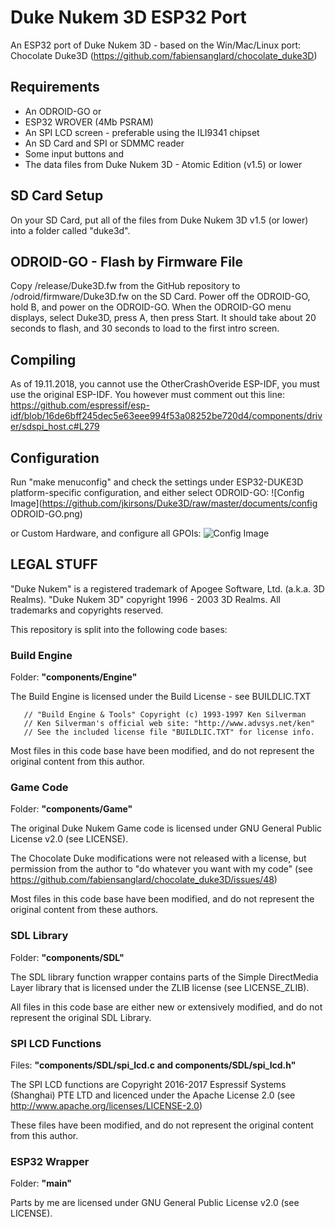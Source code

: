 # Duke Nukem 3D ESP32 Port
An ESP32 port of Duke Nukem 3D - based on the Win/Mac/Linux port: Chocolate Duke3D (https://github.com/fabiensanglard/chocolate_duke3D)

## Requirements
- An ODROID-GO
or
- ESP32 WROVER (4Mb PSRAM)
- An SPI LCD screen - preferable using the ILI9341 chipset
- An SD Card and SPI or SDMMC reader
- Some input buttons
and
- The data files from Duke Nukem 3D - Atomic Edition (v1.5) or lower

## SD Card Setup
On your SD Card, put all of the files from Duke Nukem 3D v1.5 (or lower) into a folder called "duke3d".

## ODROID-GO - Flash by Firmware File
Copy /release/Duke3D.fw from the GitHub repository to /odroid/firmware/Duke3D.fw on the SD Card.
Power off the ODROID-GO, hold B, and power on the ODROID-GO.
When the ODROID-GO menu displays, select Duke3D, press A, then press Start.
It should take about 20 seconds to flash, and 30 seconds to load to the first intro screen.

## Compiling
As of 19.11.2018, you cannot use the OtherCrashOveride ESP-IDF, you must use the original ESP-IDF.  You however must comment out this line:
https://github.com/espressif/esp-idf/blob/16de6bff245dec5e63eee994f53a08252be720d4/components/driver/sdspi_host.c#L279

## Configuration
Run "make menuconfig" and check the settings under ESP32-DUKE3D platform-specific configuration, and either select ODROID-GO:
![Config Image](https://github.com/jkirsons/Duke3D/raw/master/documents/config ODROID-GO.png)

or Custom Hardware, and configure all GPOIs:
![Config Image](https://github.com/jkirsons/Duke3D/raw/master/documents/config.png)

## LEGAL STUFF
"Duke Nukem" is a registered trademark of Apogee Software, Ltd. (a.k.a. 3D Realms).
"Duke Nukem 3D" copyright 1996 - 2003 3D Realms. All trademarks and copyrights reserved.

This repository is split into the following code bases:

### Build Engine
Folder: <b>"components/Engine"</b>

The Build Engine is licensed under the Build License - see BUILDLIC.TXT

       // "Build Engine & Tools" Copyright (c) 1993-1997 Ken Silverman
       // Ken Silverman's official web site: "http://www.advsys.net/ken"
       // See the included license file "BUILDLIC.TXT" for license info.

Most files in this code base have been modified, and do not represent the original content from this author.

### Game Code
Folder: <b>"components/Game"</b>

The original Duke Nukem Game code is licensed under GNU General Public License v2.0 (see LICENSE).

The Chocolate Duke modifications were not released with a license, but permission from the author to "do whatever you want with my code" (see https://github.com/fabiensanglard/chocolate_duke3D/issues/48)

Most files in this code base have been modified, and do not represent the original content from these authors.

### SDL Library
Folder: <b>"components/SDL"</b>

The SDL library function wrapper contains parts of the Simple DirectMedia Layer library that is licensed under the ZLIB license (see LICENSE_ZLIB).  

All files in this code base are either new or extensively modified, and do not represent the original SDL Library.

### SPI LCD Functions
Files: <b>"components/SDL/spi_lcd.c and components/SDL/spi_lcd.h"</b>

The SPI LCD functions are Copyright 2016-2017 Espressif Systems (Shanghai) PTE LTD and licenced under the Apache License 2.0 (see http://www.apache.org/licenses/LICENSE-2.0)

These files have been modified, and do not represent the original content from this author.

### ESP32 Wrapper
Folder: <b>"main"</b>

Parts by me are licensed under GNU General Public License v2.0 (see LICENSE).
